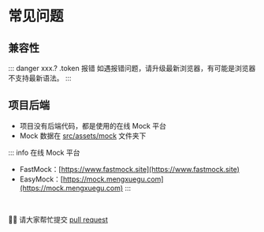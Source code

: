 # 常见问题

## 兼容性

::: danger xxx.? .token 报错
如遇报错问题，请升级最新浏览器，有可能是浏览器不支持最新语法。
:::

## 项目后端

- 项目没有后端代码，都是使用的在线 Mock 平台
- Mock 数据在 [src/assets/mock](https://github.com/g122622/CQU-News-Web-Admin/blob/master/src/assets/mock) 文件夹下

::: info 在线 Mock 平台

- FastMock：[https://www.fastmock.site](https://www.fastmock.site)
- EasyMock：[https://mock.mengxuegu.com](https://mock.mengxuegu.com)
  :::

<br/>

🙆‍♂️ 请大家帮忙提交 [pull request](https://github.com/g122622/CQU-News-Web-Admin-Docs/pulls)

